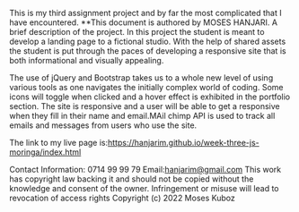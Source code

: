 This is my third assignment project and by far the most complicated that I have encountered.
**This document is authored by MOSES HANJARI.
A brief description of the project.
In this project the student is meant to develop a landing page to a fictional studio. With the help of shared assets the student is put through the paces of developing a responsive site that is both informational and visually appealing.

The use of jQuery and Bootstrap takes us to a whole new level of using various tools as one navigates the initially complex world of coding. Some icons will toggle when clicked and a hover effect is exhibited in the portfolio section. The site is responsive and a user will be able to get a responsive when they fill in their name and email.MAil chimp API is used to track all emails and messages from  users who use the site.


The link to my live page is:https://hanjarim.github.io/week-three-js-moringa/index.html

Contact Information: 0714 99 99 79 Email:hanjarim@gmail.com
This work has copyright law backing it and should not be copied without the knowledge and consent of the owner. Infringement or misuse will lead to revocation of access rights
Copyright (c) 2022 Moses Kuboz